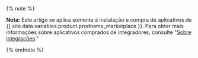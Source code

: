 {% note %}

**Nota:** Este artigo se aplica somente à instalação e compra de aplicativos de {{ site.data.variables.product.prodname_marketplace }}. Para obter mais informações sobre aplicativos comprados de integradores, consulte "[Sobre integrações](/articles/about-integrations)."

{% endnote %}
